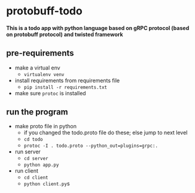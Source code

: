 # protobuff-todo
#### This is a todo app with python language based on gRPC protocol (based on protobuff protocol) and twisted framework

## pre-requirements
* make a virtual env
    * `virtualenv venv`
* install requirements from requirements file
    * `pip install -r requirements.txt`
* make sure `protoc` is installed

## run the program
* make proto file in python
    * if you changed the todo.proto file do these; else jump to next level      
    * `cd todo`
    * `protoc -I . todo.proto --python_out=plugins=grpc:.`
* run server
    * `cd server` 
    * `python app.py`
* run client
    * `cd client`
    * `python client.py`s
